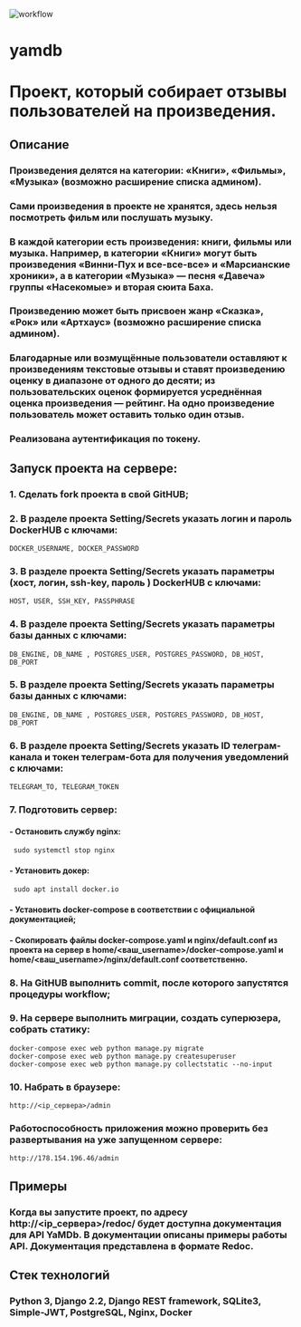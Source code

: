![workflow](https://github.com/ESEzhova/yamdb_final/actions/workflows/yamdb_workflow.yml/badge.svg)

# yamdb

# Проект, который собирает отзывы пользователей на произведения.

## Описание

### Произведения делятся на категории: «Книги», «Фильмы», «Музыка» (возможно расширение списка админом).

### Сами произведения в проекте не хранятся, здесь нельзя посмотреть фильм или послушать музыку.

### В каждой категории есть произведения: книги, фильмы или музыка. Например, в категории «Книги» могут быть произведения «Винни-Пух и все-все-все» и «Марсианские хроники», а в категории «Музыка» — песня «Давеча» группы «Насекомые» и вторая сюита Баха.

### Произведению может быть присвоен жанр «Сказка», «Рок» или «Артхаус» (возможно расширение списка админом).

### Благодарные или возмущённые пользователи оставляют к произведениям текстовые отзывы и ставят произведению оценку в диапазоне от одного до десяти; из пользовательских оценок формируется усреднённая оценка произведения — рейтинг. На одно произведение пользователь может оставить только один отзыв.

### Реализована аутентификация по токену.

## Запуск проекта на сервере:

### 1. Сделать fork проекта в свой GitHUB;



### 2. В разделе проекта Setting/Secrets указать логин и пароль DockerHUB с ключами:

```
DOCKER_USERNAME, DOCKER_PASSWORD
```


### 3. В разделе проекта Setting/Secrets указать параметры (хост, логин, ssh-key, пароль ) DockerHUB с ключами:

```
HOST, USER, SSH_KEY, PASSPHRASE
```


### 4. В разделе проекта Setting/Secrets указать параметры базы данных с ключами:

```
DB_ENGINE, DB_NAME , POSTGRES_USER, POSTGRES_PASSWORD, DB_HOST, DB_PORT
```


### 5. В разделе проекта Setting/Secrets указать параметры базы данных с ключами:

```
DB_ENGINE, DB_NAME , POSTGRES_USER, POSTGRES_PASSWORD, DB_HOST, DB_PORT
```

### 6. В разделе проекта Setting/Secrets указать ID телеграм-канала и токен телеграм-бота для получения уведомлений с ключами:

```
TELEGRAM_TO, TELEGRAM_TOKEN
```

### 7. Подготовить сервер:

#### - Остановить службу nginx:
```
 sudo systemctl stop nginx 
```
#### - Установить докер:
```
 sudo apt install docker.io 
```

#### - Установить docker-compose в соответствии с официальной документацией;


#### - Скопировать файлы docker-compose.yaml и nginx/default.conf из проекта на сервер в home/<ваш_username>/docker-compose.yaml и home/<ваш_username>/nginx/default.conf соответственно.


### 8. На GitHUB выполнить commit, после которого запустятся процедуры workflow;



### 9. На сервере выполнить миграции, создать суперюзера, собрать статику:

```
docker-compose exec web python manage.py migrate
docker-compose exec web python manage.py createsuperuser
docker-compose exec web python manage.py collectstatic --no-input

```


### 10. Набрать в браузере:

```
http://<ip_сервера>/admin
```

### Работоспособность приложения можно проверить без развертывания на уже запущенном сервере:

```
http://178.154.196.46/admin
```


## Примеры

### Когда вы запустите проект, по адресу http://<ip_сервера>/redoc/ будет доступна документация для API YaMDb. В документации описаны примеры работы API. Документация представлена в формате Redoc.

## Стек технологий

### Python 3, Django 2.2, Django REST framework, SQLite3, Simple-JWT, PostgreSQL, Nginx, Docker
